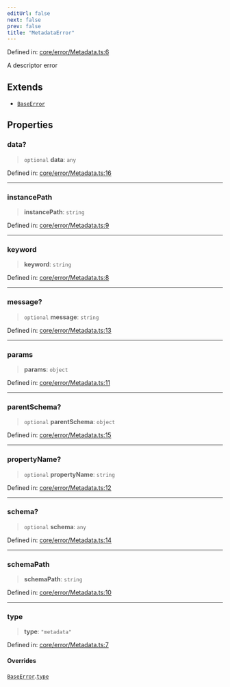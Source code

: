 ```yaml
---
editUrl: false
next: false
prev: false
title: "MetadataError"
---
```


Defined in: [core/error/Metadata.ts:6](https://github.com/datisthq/dpkit/blob/5891634de8175d14853313e208ffbae144fd78eb/core/error/Metadata.ts#L6)

A descriptor error

## Extends

- [`BaseError`](/reference/_dpkit/core/baseerror/)

## Properties

### data?

> `optional` **data**: `any`

Defined in: [core/error/Metadata.ts:16](https://github.com/datisthq/dpkit/blob/5891634de8175d14853313e208ffbae144fd78eb/core/error/Metadata.ts#L16)

***

### instancePath

> **instancePath**: `string`

Defined in: [core/error/Metadata.ts:9](https://github.com/datisthq/dpkit/blob/5891634de8175d14853313e208ffbae144fd78eb/core/error/Metadata.ts#L9)

***

### keyword

> **keyword**: `string`

Defined in: [core/error/Metadata.ts:8](https://github.com/datisthq/dpkit/blob/5891634de8175d14853313e208ffbae144fd78eb/core/error/Metadata.ts#L8)

***

### message?

> `optional` **message**: `string`

Defined in: [core/error/Metadata.ts:13](https://github.com/datisthq/dpkit/blob/5891634de8175d14853313e208ffbae144fd78eb/core/error/Metadata.ts#L13)

***

### params

> **params**: `object`

Defined in: [core/error/Metadata.ts:11](https://github.com/datisthq/dpkit/blob/5891634de8175d14853313e208ffbae144fd78eb/core/error/Metadata.ts#L11)

***

### parentSchema?

> `optional` **parentSchema**: `object`

Defined in: [core/error/Metadata.ts:15](https://github.com/datisthq/dpkit/blob/5891634de8175d14853313e208ffbae144fd78eb/core/error/Metadata.ts#L15)

***

### propertyName?

> `optional` **propertyName**: `string`

Defined in: [core/error/Metadata.ts:12](https://github.com/datisthq/dpkit/blob/5891634de8175d14853313e208ffbae144fd78eb/core/error/Metadata.ts#L12)

***

### schema?

> `optional` **schema**: `any`

Defined in: [core/error/Metadata.ts:14](https://github.com/datisthq/dpkit/blob/5891634de8175d14853313e208ffbae144fd78eb/core/error/Metadata.ts#L14)

***

### schemaPath

> **schemaPath**: `string`

Defined in: [core/error/Metadata.ts:10](https://github.com/datisthq/dpkit/blob/5891634de8175d14853313e208ffbae144fd78eb/core/error/Metadata.ts#L10)

***

### type

> **type**: `"metadata"`

Defined in: [core/error/Metadata.ts:7](https://github.com/datisthq/dpkit/blob/5891634de8175d14853313e208ffbae144fd78eb/core/error/Metadata.ts#L7)

#### Overrides

[`BaseError`](/reference/_dpkit/core/baseerror/).[`type`](/reference/_dpkit/core/baseerror/#type)
